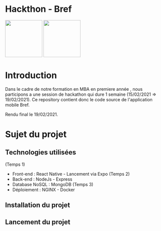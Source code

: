 # Hackthon - Bref

<img src='https://cdn.discordapp.com/attachments/806125256413937704/811897233582587914/Logo_-_1.png' width="120" height="120"/>
<img src="https://static.wixstatic.com/media/689356_6002e82c98d54c64948c2e323896032c~mv2.png/v1/fill/w_208,h_208,al_c,q_85,usm_0.66_1.00_0.01/MyDigitalSchool.webp"  width="120" height="120">

# Introduction

Dans le cadre de notre formation en MBA en premiere année , nous participons a une session de hackathon qui dure 1 semaine (15/02/2021 => 19/02/2021).
Ce repository contient donc le code source de l'application mobile Bref.

Rendu final le 19/02/2021.

# Sujet du projet




## Technologies utilisées

(Temps 1)
- Front-end : React Native - Lancement via Expo
(Temps 2)
- Back-end : NodeJs - Express
- Database NoSQL : MongoDB
(Temps 3)
- Déploiement : NGINX - Docker

## Installation du projet

## Lancement du projet